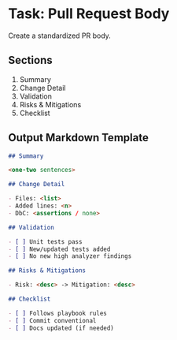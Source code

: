 # Task: Pull Request Body

Create a standardized PR body.

## Sections

1. Summary
2. Change Detail
3. Validation
4. Risks & Mitigations
5. Checklist

## Output Markdown Template

```markdown
## Summary

<one-two sentences>

## Change Detail

- Files: <list>
- Added lines: <n>
- DbC: <assertions / none>

## Validation

- [ ] Unit tests pass
- [ ] New/updated tests added
- [ ] No new high analyzer findings

## Risks & Mitigations

- Risk: <desc> -> Mitigation: <desc>

## Checklist

- [ ] Follows playbook rules
- [ ] Commit conventional
- [ ] Docs updated (if needed)
```

